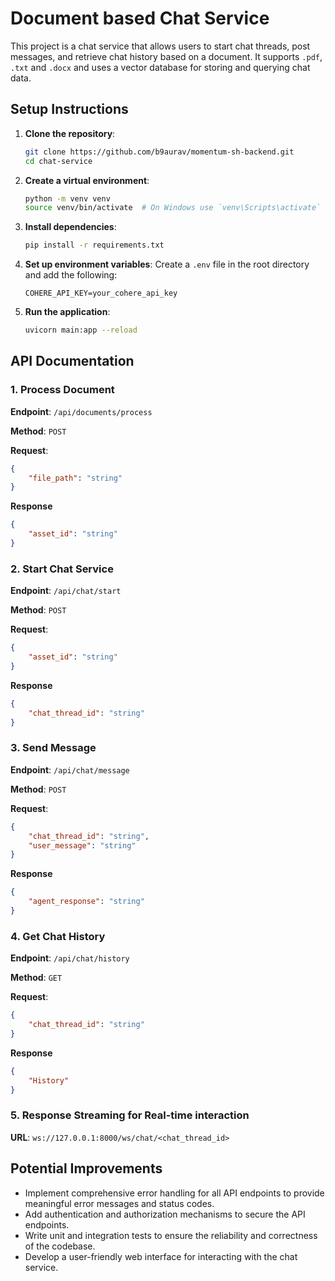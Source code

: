 # Document based Chat Service

This project is a chat service that allows users to start chat threads, post messages, and retrieve chat history based on a document. It supports `.pdf`, `.txt` and `.docx` and uses a vector database for storing and querying chat data.

## Setup Instructions

1. **Clone the repository**:
    ```sh
    git clone https://github.com/b9aurav/momentum-sh-backend.git
    cd chat-service
    ```

2. **Create a virtual environment**:
    ```sh
    python -m venv venv
    source venv/bin/activate  # On Windows use `venv\Scripts\activate`
    ```

3. **Install dependencies**:
    ```sh
    pip install -r requirements.txt
    ```

4. **Set up environment variables**:
    Create a `.env` file in the root directory and add the following:
    ```env
    COHERE_API_KEY=your_cohere_api_key
    ```

5. **Run the application**:
    ```sh
    uvicorn main:app --reload
    ```

## API Documentation

### 1. Process Document

**Endpoint**: `/api/documents/process`

**Method**: `POST`

**Request**:
```json
{
    "file_path": "string"
}
```

**Response**
```json
{
    "asset_id": "string"
}
```

### 2. Start Chat Service

**Endpoint**: `/api/chat/start`

**Method**: `POST`

**Request**:
```json
{
    "asset_id": "string"
}
```

**Response**
```json
{
    "chat_thread_id": "string"
}
```

### 3. Send Message

**Endpoint**: `/api/chat/message`

**Method**: `POST`

**Request**:
```json
{
    "chat_thread_id": "string",
    "user_message": "string"
}
```

**Response**
```json
{
    "agent_response": "string"
}
```

### 4. Get Chat History

**Endpoint**: `/api/chat/history`

**Method**: `GET`

**Request**:
```json
{
    "chat_thread_id": "string"
}
```

**Response**
```json
{
    "History"
}
```

### 5. Response Streaming for Real-time interaction

**URL**: `ws://127.0.0.1:8000/ws/chat/<chat_thread_id>`

## Potential Improvements

* Implement comprehensive error handling for all API endpoints to provide meaningful error messages and status codes.
* Add authentication and authorization mechanisms to secure the API endpoints.
* Write unit and integration tests to ensure the reliability and correctness of the codebase.
* Develop a user-friendly web interface for interacting with the chat service.
